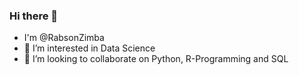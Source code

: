 ### Hi there 👋

- I'm @RabsonZimba
- 👀 I’m interested in Data Science
- 👯 I’m looking to collaborate on Python, R-Programming and SQL   




<!--
**RabsonZimba/RabsonZimba** is a ✨ _special_ ✨ repository because its `README.md` (this file) appears on your GitHub profile.

Here are some ideas to get you started:

- 🔭 I’m currently working on ...
- 🌱 I’m currently learning ...
- 👯 I’m looking to collaborate on ...
- 🤔 I’m looking for help with ...
- 💬 Ask me about ...
- 📫 How to reach me: ...
- 😄 Pronouns: ...
- ⚡ Fun fact: ...
-->
